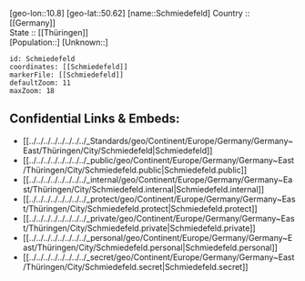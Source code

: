 ﻿---
location: [50.62,10.8] 
mapzoom: [7,12] 
mapmarker: city 
type: City
tags:
- geo/City


SpocWebEntityId: 34049
isDeleted: false
confidential: public

---
[geo-lon::10.8] 
[geo-lat::50.62] 
[name::Schmiedefeld] 
Country :: [[Germany]]  
State :: [[Thüringen]]  
[Population::] 
[Unknown::] 


```leaflet
id: Schmiedefeld
coordinates: [[Schmiedefeld]] 
markerFile: [[Schmiedefeld]] 
defaultZoom: 11 
maxZoom: 18
```


## Confidential Links & Embeds: 
- [[../../../../../../../../_Standards/geo/Continent/Europe/Germany/Germany~East/Thüringen/City/Schmiedefeld|Schmiedefeld]] 
- [[../../../../../../../../_public/geo/Continent/Europe/Germany/Germany~East/Thüringen/City/Schmiedefeld.public|Schmiedefeld.public]] 
- [[../../../../../../../../_internal/geo/Continent/Europe/Germany/Germany~East/Thüringen/City/Schmiedefeld.internal|Schmiedefeld.internal]] 
- [[../../../../../../../../_protect/geo/Continent/Europe/Germany/Germany~East/Thüringen/City/Schmiedefeld.protect|Schmiedefeld.protect]] 
- [[../../../../../../../../_private/geo/Continent/Europe/Germany/Germany~East/Thüringen/City/Schmiedefeld.private|Schmiedefeld.private]] 
- [[../../../../../../../../_personal/geo/Continent/Europe/Germany/Germany~East/Thüringen/City/Schmiedefeld.personal|Schmiedefeld.personal]] 
- [[../../../../../../../../_secret/geo/Continent/Europe/Germany/Germany~East/Thüringen/City/Schmiedefeld.secret|Schmiedefeld.secret]] 
